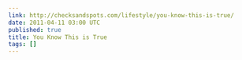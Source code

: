 ```yaml
---
link: http://checksandspots.com/lifestyle/you-know-this-is-true/
date: 2011-04-11 03:00 UTC
published: true
title: You Know This is True
tags: []
---
```



